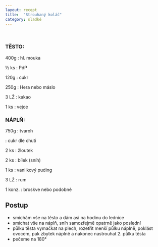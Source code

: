 ```yaml
---
layout: recept
title:  "Strouhaný koláč"
category: sladké
---
```


<br>

<div class="ingredience" markdown="1">

### TĚSTO:

400g
: hl. mouka

½ ks
: PdP

120g
: cukr

250g
: Hera nebo máslo

3 LŽ
: kakao

1 ks
: vejce

### NÁPLŇ:

750g
: tvaroh


: cukr dle chuti

2 ks
: žloutek

2 ks
: bílek (sníh)

1 ks
: vanilkový puding

3 LŽ
: rum

1 konz.
: broskve nebo podobné

</div>

## Postup

<div class="postup" markdown="1">

- smíchám vše na těsto a dám asi na hodinu do lednice
- smíchat vše na náplň, sníh samozřejmě opatrně jako poslední
- půlku těsta vymačkat na plech, rozetřít menší půlku náplně, poklást ovocem, pak zbytek náplně a nakonec nastrouhat 2. půlku těsta
- pečeme na 180°

</div>
